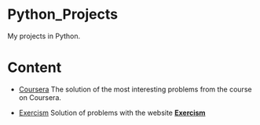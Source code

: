 # Python_Projects
My projects in Python. 

# Content 
* [Coursera](https://github.com/DaveFres/Python_Projects/tree/master/coursera) The solution of the most interesting problems from the course on Coursera.

* [Exercism](https://github.com/DaveFres/Python_Projects/tree/master/exercism) Solution of problems with the website [**Exercism**](https://exercism.io) 




